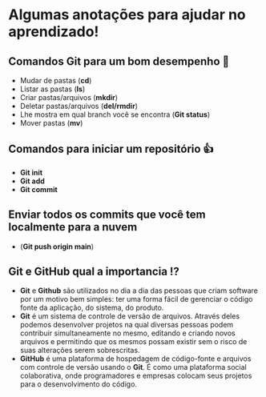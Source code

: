 # Algumas anotações para ajudar no aprendizado!



## Comandos Git para um bom desempenho :handshake:

* Mudar de pastas (**cd**)
* Listar as pastas (**ls**)
* Criar pastas/arquivos (**mkdir**)
* Deletar pastas/arquivos (**del/rmdir**)
* Lhe mostra em qual branch você se encontra (**Git status**)
* Mover pastas (**mv**)



## Comandos para iniciar um repositório :+1:

* **Git init**
* **Git add**
* **Git commit**



## Enviar todos os commits que você tem localmente para a nuvem

* (**Git push origin main**)



## Git e GitHub qual a importancia  :interrobang:

* **Git** e **Github** são utilizados no dia a dia das pessoas que criam software por um motivo bem simples: ter uma forma fácil de gerenciar o código fonte da aplicação, do sistema, do produto.
* **Git** é um sistema de controle de versão de arquivos. Através deles podemos desenvolver projetos na qual diversas pessoas podem contribuir simultaneamente no mesmo, editando e criando novos arquivos e permitindo que os mesmos possam existir sem o risco de suas alterações serem sobrescritas.
* **GitHub** é uma plataforma de hospedagem de código-fonte e arquivos com controle de versão usando o **Git**. É como uma plataforma social colaborativa, onde programadores e empresas colocam seus projetos para o desenvolvimento do código.